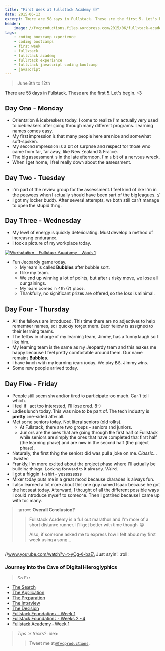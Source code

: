 ```yaml
---
title: "First Week at Fullstack Academy 😮"
date: 2015-06-13
excerpt: There are 58 days in Fullstack. These are the first 5. Let's begin.
header:
    image: //fvcproductions.files.wordpress.com/2015/06/fullstack-academy-week-1-001.jpg
tags:
    - coding bootcamp experience
    - coding bootcamps
    - first week
    - fullstack
    - fullstack academy
    - fullstack experience
    - fullstack javascript coding bootcamp
    - javascript
---
```


> June 8th to 12th

There are 58 days in Fullstack. These are the first 5. Let's begin.
&lt;3

Day One - Monday
----------------

-   Orientation & icebreakers today. I come to realize I'm actually very
    used to icebreakers after going through many different programs.
    Learning names comes easy.
-   My first impression is that many people here are nice and somewhat
    soft-spoken.
-   My second impression is a bit of surprise and respect for those who
    came from far, far away, like New Zealand & France.
-   The big assessment is in the late afternoon. I'm a bit of a nervous
    wreck.
-   When I get home, I feel really down about the assessment.

Day Two - Tuesday
-----------------

-   I'm part of the review group for the assessment. I feel kind of like
    I'm in the peewees when I actually should have been part of the big
    leagues. :/
-   I got my locker buddy. After several attempts, we both still can't
    manage to open the stupid thing.

Day Three - Wednesday
---------------------

-   My level of energy is quickly deteriorating. Must develop a method
    of increasing endurance.
-   I took a picture of my workplace today.

[![Workstation - Fullstack Academy - Week
1](//fvcproductions.files.wordpress.com/2015/06/img_0083.jpg?w=660)](//fvcproductions.files.wordpress.com/2015/06/img_0083.jpg)

-   Fun Jeopardy game today.
    -   My team is called **Bubbles** after bubble sort.
    -   I like my team.
    -   We end up winning a lot of points, but after a risky move, we
        lose all our gainings.
    -   My team comes in 4th (?) place.
    -   Thankfully, no significant prizes are offered, so the loss is
        minimal.

Day Four - Thursday
-------------------

-   All the fellows are introduced. This time there are no adjectives to
    help remember names, so I quickly forget them. Each fellow is
    assigned to their learning teams.
-   The fellow in charge of my learning team, Jimmy, has a funny laugh
    so I like him.
-   My learning team is the same as my Jeopardy team and this makes me
    happy because I feel pretty comfortable around them. Our name
    remains **Bubbles**.
-   I have lunch with my learning team today. We play BS. Jimmy wins.
-   Some new people arrived today.

Day Five - Friday
-----------------

-   People still seem shy and/or tired to participate too much. Can't
    tell which.
-   I feel if I act too interested, I'll lose cred. 8-)
-   Ladies lunch today. This was nice to be part of. The tech industry
    is **pretty** one-sided after all.
-   Met some seniors today. Not literal seniors (old folks).
    -   At Fullstack, there are two groups - seniors and juniors.
    -   Juniors are the ones that are going through the first half of
        Fullstack while seniors are simply the ones that have completed
        that first half (the learning phase) and are now in the second
        half (the project phase).
-   Naturally, the first thing the seniors did was pull a joke on me.
    *Classic…* :twisted:
-   Frankly, I'm more excited about the project phase where I'll
    actually be building things. Looking forward to it already. Weird.
-   I got a friggin' t-shirt - yessssssss.
-   Mixer today puts me in a great mood because charades is always fun.
-   I also learned a lot more about this one guy named Isaac because he
    got the hot seat today. Afterward, I thought of all the different
    possible ways I could introduce myself to someone. Then I got tired
    because I came up with too many.

> :arrow: **Overall Conclusion?**
>
> > Fullstack Academy is a full out marathon and I'm more of a short
> > distance runner. It'll get better with time though! 😁
> >
> > Also, if someone asked me to express how I felt about my first week
> > using a song…

 \
//www.youtube.com/watch?v=t-yCg-0-baE\
Just sayin'. :roll:

### Journey Into the Cave of Digital Hieroglyphics

> So Far

- [The
    Search](//fvcproductions.com/blog/2014/12/27/a-short-operation-tips-tricks-4-coding-bootcamps/ "The Search")
- [The
    Application](//fvcproductions.com/blog/2014/12/23/week-20/ "The Application")
- [The
    Preparation](//fvcproductions.com/blog/2015/01/05/prepare-for-coding-bootcamps/ "The Preparation")
- [The
    Interview](//fvcproductions.com/blog/2014/12/28/interview-fullstack-academy/ "The Interview")
- [The
    Decision](//fvcproductions.com/blog/2015/04/13/what-to-do-week-negative-8/ "The Decision")
- [Fullstack Foundations - Week
    1](//fvcproductions.com/blog/2015/05/17/fullstack-foundations-week-1/ "Fullstack Foundations - Week 1")
- [Fullstack Foundations - Weeks 2 -
    4](//fvcproductions.com/blog/2015/06/04/fullstack-foundations-goldman-sachs/ "Fullstack Foundations - Weeks 2 to 4")
- [Fullstack Academy - Week
    1](//fvcproductions.com/blog/2015/06/13/first-week-at-fullstack-academy/)

> *Tips or tricks?* :idea:
>
> > Tweet me at [`@fvcproductions`](//twitter.com/fvcproductions).
